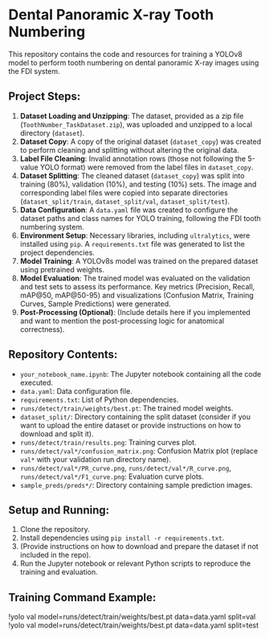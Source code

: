 # Dental Panoramic X-ray Tooth Numbering

This repository contains the code and resources for training a YOLOv8 model to perform tooth numbering on dental panoramic X-ray images using the FDI system.

## Project Steps:

1.  **Dataset Loading and Unzipping**: The dataset, provided as a zip file (`ToothNumber_TaskDataset.zip`), was uploaded and unzipped to a local directory (`dataset`).
2.  **Dataset Copy**: A copy of the original dataset (`dataset_copy`) was created to perform cleaning and splitting without altering the original data.
3.  **Label File Cleaning**: Invalid annotation rows (those not following the 5-value YOLO format) were removed from the label files in `dataset_copy`.
4.  **Dataset Splitting**: The cleaned dataset (`dataset_copy`) was split into training (80%), validation (10%), and testing (10%) sets. The image and corresponding label files were copied into separate directories (`dataset_split/train`, `dataset_split/val`, `dataset_split/test`).
5.  **Data Configuration**: A `data.yaml` file was created to configure the dataset paths and class names for YOLO training, following the FDI tooth numbering system.
6.  **Environment Setup**: Necessary libraries, including `ultralytics`, were installed using `pip`. A `requirements.txt` file was generated to list the project dependencies.
7.  **Model Training**: A YOLOv8s model was trained on the prepared dataset using pretrained weights.
8.  **Model Evaluation**: The trained model was evaluated on the validation and test sets to assess its performance. Key metrics (Precision, Recall, mAP@50, mAP@50-95) and visualizations (Confusion Matrix, Training Curves, Sample Predictions) were generated.
9.  **Post-Processing (Optional)**: (Include details here if you implemented and want to mention the post-processing logic for anatomical correctness).

## Repository Contents:

*   `your_notebook_name.ipynb`: The Jupyter notebook containing all the code executed.
*   `data.yaml`: Data configuration file.
*   `requirements.txt`: List of Python dependencies.
*   `runs/detect/train/weights/best.pt`: The trained model weights.
*   `dataset_split/`: Directory containing the split dataset (consider if you want to upload the entire dataset or provide instructions on how to download and split it).
*   `runs/detect/train/results.png`: Training curves plot.
*   `runs/detect/val*/confusion_matrix.png`: Confusion Matrix plot (replace `val*` with your validation run directory name).
*   `runs/detect/val*/PR_curve.png`, `runs/detect/val*/R_curve.png`, `runs/detect/val*/F1_curve.png`: Evaluation curve plots.
*   `sample_preds/preds*/`: Directory containing sample prediction images.

## Setup and Running:

1.  Clone the repository.
2.  Install dependencies using `pip install -r requirements.txt`.
3.  (Provide instructions on how to download and prepare the dataset if not included in the repo).
4.  Run the Jupyter notebook or relevant Python scripts to reproduce the training and evaluation.

## Training Command Example:
!yolo val model=runs/detect/train/weights/best.pt data=data.yaml split=val
!yolo val model=runs/detect/train/weights/best.pt data=data.yaml split=test
